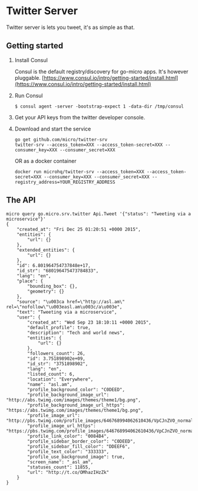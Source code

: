 # Twitter Server 

Twitter server is lets you tweet, it's as simple as that.

## Getting started

1. Install Consul

	Consul is the default registry/discovery for go-micro apps. It's however pluggable.
	[https://www.consul.io/intro/getting-started/install.html](https://www.consul.io/intro/getting-started/install.html)

2. Run Consul
	```
	$ consul agent -server -bootstrap-expect 1 -data-dir /tmp/consul
	```

3. Get your API keys from the twitter developer console.

4. Download and start the service

	```shell
	go get github.com/micro/twitter-srv
	twitter-srv --access_token=XXX --access_token-secret=XXX --consumer_key=XXX --consumer_secret=XXX
	```

	OR as a docker container

	```shell
	docker run microhq/twitter-srv --access_token=XXX --access_token-secret=XXX --consumer_key=XXX --consumer_secret=XXX --registry_address=YOUR_REGISTRY_ADDRESS
	```

## The API

```shell
micro query go.micro.srv.twitter Api.Tweet '{"status": "Tweeting via a microservice"}'
{
	"created_at": "Fri Dec 25 01:20:51 +0000 2015",
	"entities": {
		"url": {}
	},
	"extended_entities": {
		"url": {}
	},
	"id": 6.801964754737848e+17,
	"id_str": "680196475473784833",
	"lang": "en",
	"place": {
		"bounding_box": {},
		"geometry": {}
	},
	"source": "\u003ca href=\"http://asl.am\" rel=\"nofollow\"\u003easl.am\u003c/a\u003e",
	"text": "Tweeting via a microservice",
	"user": {
		"created_at": "Wed Sep 23 18:10:11 +0000 2015",
		"default_profile": true,
		"description": "Tech and world news",
		"entities": {
			"url": {}
		},
		"followers_count": 26,
		"id": 3.751898902e+09,
		"id_str": "3751898902",
		"lang": "en",
		"listed_count": 6,
		"location": "Everywhere",
		"name": "asl.am",
		"profile_background_color": "C0DEED",
		"profile_background_image_url": "http://abs.twimg.com/images/themes/theme1/bg.png",
		"profile_background_image_url_https": "https://abs.twimg.com/images/themes/theme1/bg.png",
		"profile_image_url": "http://pbs.twimg.com/profile_images/646768994062610436/VpCJnZVO_normal.jpg",
		"profile_image_url_https": "https://pbs.twimg.com/profile_images/646768994062610436/VpCJnZVO_normal.jpg",
		"profile_link_color": "0084B4",
		"profile_sidebar_border_color": "C0DEED",
		"profile_sidebar_fill_color": "DDEEF6",
		"profile_text_color": "333333",
		"profile_use_background_image": true,
		"screen_name": "_asl_am",
		"statuses_count": 11855,
		"url": "http://t.co/OMhazIHzZk"
	}
}
```
